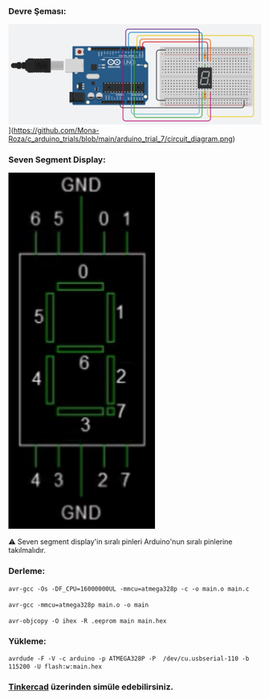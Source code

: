 ### Devre Şeması:

![](https://github.com/Mona-Roza/c_arduino_trials/blob/main/arduino_trial_7/circuit_diagram.png)](https://github.com/Mona-Roza/c_arduino_trials/blob/main/arduino_trial_7/circuit_diagram.png)

### Seven Segment Display:

[![](https://github.com/Mona-Roza/c_arduino_trials/blob/main/arduino_trial_7/seven_segment_display.png)](https://github.com/Mona-Roza/c_arduino_trials/blob/main/arduino_trial_7/seven_segment_display.png)

:warning: Seven segment display'in sıralı pinleri Arduino'nun sıralı pinlerine takılmalıdır.

### Derleme:

``` 
avr-gcc -Os -DF_CPU=16000000UL -mmcu=atmega328p -c -o main.o main.c

avr-gcc -mmcu=atmega328p main.o -o main

avr-objcopy -O ihex -R .eeprom main main.hex
```

### Yükleme:

```
avrdude -F -V -c arduino -p ATMEGA328P -P  /dev/cu.usbserial-110 -b 115200 -U flash:w:main.hex
```
### [Tinkercad](https://www.tinkercad.com/things/kQyTbtTztz1) üzerinden simüle edebilirsiniz.
